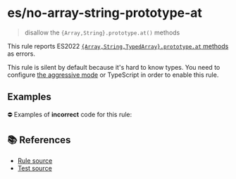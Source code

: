 # es/no-array-string-prototype-at
> disallow the `{Array,String}.prototype.at()` methods

This rule reports ES2022 [`{Array,String,TypedArray}.prototype.at` methods](https://github.com/tc39/proposal-relative-indexing-method) as errors.

This rule is silent by default because it's hard to know types. You need to configure [the aggressive mode](../#the-aggressive-mode) or TypeScript in order to enable this rule.

## Examples

⛔ Examples of **incorrect** code for this rule:

<eslint-playground type="bad" code="/*eslint es/no-array-string-prototype-at: [error, { aggressive: true }] */
foo.at(-1)
'str'.at(-1)
" />

## 📚 References

- [Rule source](https://github.com/mysticatea/eslint-plugin-es/blob/v4.1.0/lib/rules/no-array-string-prototype-at.js)
- [Test source](https://github.com/mysticatea/eslint-plugin-es/blob/v4.1.0/tests/lib/rules/no-array-string-prototype-at.js)
